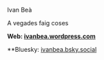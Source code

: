 Ivan Beà

A vegades faig coses

**Web: [ivanbea.wordpress.com](https://ivanbea.wordpress.com/)**

**Bluesky: [ivanbea.bsky.social](https://bsky.app/profile/ivanbea.bsky.social)
